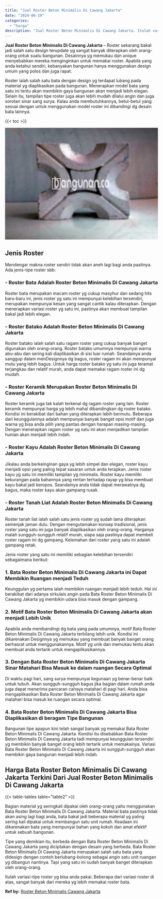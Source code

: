 ```yaml
---
title: "Jual Roster Beton Minimalis Di Cawang Jakarta"
date: "2024-06-19"
categories: 
  - "harga"
description: "Jual Roster Beton Minimalis Di Cawang Jakarta. Itulah variasi-tipe roster yg bisa anda pakai. Beberapa dari variasi roster di atas, sangat banyak dari mereka..."
---
```


**Jual Roster Beton Minimalis Di Cawang Jakarta** – Roster sekarang bakal jadi salah satu design terupdate yg sangat banyak diterapkan oleh orang-orang untuk suatu bangunan. Desainnya yg memukau dan unique menyebabkan mereka menginginkan untuk memakai roster. Apabila yang anda ketahui sendiri, kebanyakan bangunan hanya menggunakan design umum yang polos dan juga rapat.

Roster ialah salah satu bata dengan design yg terdapat lubang pada material yg diaplikasikan pada bangunan. Menerapkan model bata yang satu ini tentu akan membikin gaya bangunan akan menjadi lebih elegan. Selain itu, tampilan tipe roster juga akan lebih mudah dilalui angin dan juga sorotan sinar sang surya. Kalau anda membutuhkannya, betul-betul yang sesuai dengan untuk menggunakan model roster ini dibandingi dg desain bata lainnya.

{{< toc >}}

![Jual Roster Beton Minimalis Di Cawang Jakarta](/images/bata-roster-minimalis-15.png)

## Jenis Roster

Mendengar makna roster sendiri tidak akan aneh lagi bagi anda pastinya. Ada jenis-tipe roster sbb:

### \- Roster Bata Adalah Roster Beton Minimalis Di Cawang Jakarta

Roster bata merupakan macam roster yg cukup masyhur dan sedang hits baru-baru ini, jenis roster yg satu ini mempunyai kelebihan tersendiri, merupakan mempunyai kesan yang sangat cantik kalau diterapkan. Dengan menerapkan variasi roster yg satu ini, pastinya akan membuat tampilan bakal jadi lebih elegan.

### \- Roster Batako Adalah Roster Beton Minimalis Di Cawang Jakarta

Roster batako ialah salah satu ragam roster yang cukup banyak banget digunakan oleh orang-orang. Roster batako umumnya mempunyai warna abu-abu dan sering kali diaplikasikan di sisi luar rumah. Seandainya anda sanggup dalam menDesignnya dg bagus, roster ragam ini akan mempunyai mutu yang lebih bagus. Untuk harga roster batako yg satu ini juga teramat terjangkau dan relatif murah, anda dapat memakai ragam roster ini dg mudah.

### \- Roster Keramik Merupakan Roster Beton Minimalis Di Cawang Jakarta

Roster keramik juga tak kalah terkenal dg ragam roster yang lain. Roster keramik mempunyai harga yg lebih mahal dibandingkan dg roster batako. Kondisi ini berakibat dari bahan yang diterapkan lebih bermutu. Beberapa dari keunggulannya adalah mempunyai banyak banget opsi motif dan juga warna yg bisa anda pilih yang pantas dengan harapan masing-masing. Dengan menerapkan ragam roster yg satu ini akan menjadikan tampilan hunian akan menjadi lebih indah.

### \- Roster Kayu Adalah Roster Beton Minimalis Di Cawang Jakarta

Jikalau anda berkeinginan gaya yg lebih simpel dan elegan, roster kayu menjadi opsi yang paling tepat sasaran untuk anda terapkan. Jenis roster kayu yg satu ini memiliki tampilan yg minimalis. Roster kayu memiliki kekurangan pada bahannya yang rentan terhadap rayap yg bisa membuat kayu bakal jadi keropos. Seandainya anda tidak dapat merawatnya dg bagus, maka roster kayu akan gampang rusak.

### \- Roster Tanah Liat Adalah Roster Beton Minimalis Di Cawang Jakarta

Roster tanah liat ialah salah satu jenis roster yg sudah lama diterapkan semenjak jaman dulu. Dengan mengutamakan konsep tradisional, jenis roster yang satu ini juga banyak diaplikasikan oleh orang-orang. Harganya malah sungguh-sungguh relatif murah, siapa saja pastinya dapat membeli roster ragam ini dg gampang. Kelemahan dari roster yang satu ini adalah gampang retak.

Jenis roster yang satu ini memiliki sebagian kelebihan tersendiri sebagaimana berikut:

### 1\. Bata Roster Beton Minimalis Di Cawang Jakarta ini Dapat Membikin Ruangan menjadi Teduh

Keunggulan yg pertama ialah membikin ruangan menjadi lebih teduh. Hal ini berakibat dari adanya sirkulais angin pada Bata Roster Beton Minimalis Di Cawang Jakarta yg membikin udara bisa masuk dengan gampang.

### 2\. Motif Bata Roster Beton Minimalis Di Cawang Jakarta akan menjadi Lebih Unik

Apabila anda membandingi dg bata yang pada umumnya, motif Bata Roster Beton Minimalis Di Cawang Jakarta terbilang lebih unik. Kondisi ini dikarenakan Designnya yg memukau yang membuat banyak banget orang berhasrat untuk menggunakannya. Motif yg unik dan memukau tentu akan membuat anda tertarik untuk mengaplikasikannya.

### 3\. Dengan Bata Roster Beton Minimalis Di Cawang Jakarta Sinar Matahari Bisa Masuk ke dalam ruangan Secara Optimal

Di waktu pagi hari, sang surya mempunyai kegunaan yg benar-benar baik untuk tubuh. Akan sungguh-sungguh bagus jika bagian dalam rumah anda juga dapat menerima pancaran cahaya matahari di pagi hari. Anda bisa mengaplikasikan Bata Roster Beton Minimalis Di Cawang Jakarta agar matahari bisa masuk ke ruangan secara optimal.

### 4\. Bata Roster Beton Minimalis Di Cawang Jakarta Bisa Diaplikasikan di beragam Tipe Bangunan

Bangunan tipe apapun kini telah sangat banyak yg memakai Bata Roster Beton Minimalis Di Cawang Jakarta. Kondisi itu disebabkan Bata Roster Beton Minimalis Di Cawang Jakarta tadi mempunyai keunggulan tersendiri yg membikin banyak banget orang lebih tertarik untuk memakainya. Variasi Bata Roster Beton Minimalis Di Cawang Jakarta ini sungguh-sungguh akan membikin gaya bangunan menjadi lebih indah.

## Harga Bata Roster Beton Minimalis Di Cawang Jakarta Terkini Dari Jual Roster Beton Minimalis Di Cawang Jakarta

{{< table-tables table="table2" >}}

Bagian material yg seringkali dipakai oleh orang-orang yaitu menggunakan Bata Roster Beton Minimalis Di Cawang Jakarta. Material bata pastinya tidak akan asing lagi bagi anda, bata bakal jadi beberapa material yg paling sering kali dipakai untuk membangun satu unit rumah. Keadaan ini dikarenakan bata yang mempunyai bahan yang kokoh dan amat efektif untuk sebuah bangunan.

Tipe yang demikian itu, berbeda dengan Bata Roster Beton Minimalis Di Cawang Jakarta yang diciptakan dengan desain yang berbeda. Bata Roster Beton Minimalis Di Cawang Jakarta merupakan salah satu bata yang didesign dengan contoh berlubang-bolong sebagai angin satu unit ruangan yg dibangun nantinya. Tapi yang satu ini sudah banyak banget diterapkan oleh orang-orang.

Itulah variasi-tipe roster yg bisa anda pakai. Beberapa dari variasi roster di atas, sangat banyak dari mereka yg lebih memakai roster bata.

**Ref by:** [Roster Beton Minimalis Cawang Jakarta](https://id.wikipedia.org/wiki/Roster)
